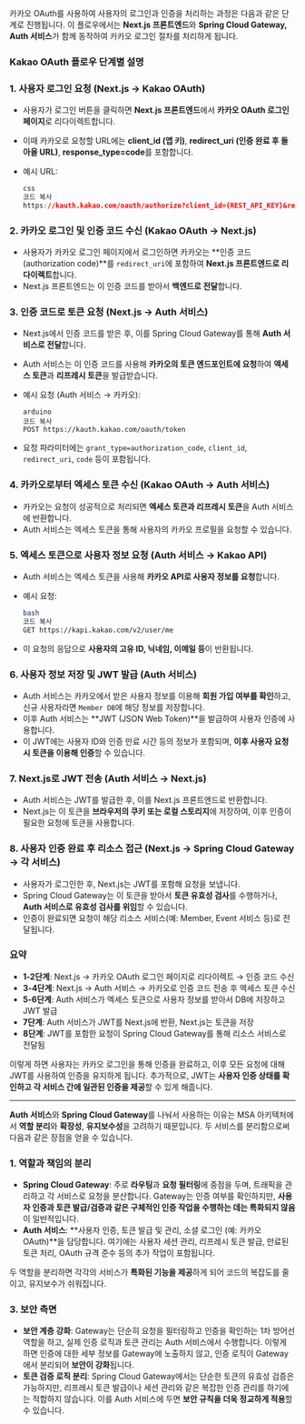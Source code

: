
카카오 OAuth를 사용하여 사용자의 로그인과 인증을 처리하는 과정은 다음과 같은 단계로 진행됩니다. 이 플로우에서는 **Next.js 프론트엔드**와 **Spring Cloud Gateway, Auth 서비스**가 함께 동작하여 카카오 로그인 절차를 처리하게 됩니다.

### Kakao OAuth 플로우 단계별 설명

### 1. 사용자 로그인 요청 (Next.js → Kakao OAuth)

- 사용자가 로그인 버튼을 클릭하면 **Next.js 프론트엔드**에서 **카카오 OAuth 로그인 페이지**로 리다이렉트합니다.
- 이때 카카오로 요청할 URL에는 **client_id (앱 키)**, **redirect_uri (인증 완료 후 돌아올 URL)**, **response_type=code**를 포함합니다.
- 예시 URL:
    
    ```css
    css
    코드 복사
    https://kauth.kakao.com/oauth/authorize?client_id={REST_API_KEY}&redirect_uri={REDIRECT_URI}&response_type=code
    
    ```
    

### 2. 카카오 로그인 및 인증 코드 수신 (Kakao OAuth → Next.js)

- 사용자가 카카오 로그인 페이지에서 로그인하면 카카오는 **인증 코드 (authorization code)**를 `redirect_uri`에 포함하여 **Next.js 프론트엔드로 리다이렉트**합니다.
- Next.js 프론트엔드는 이 인증 코드를 받아서 **백엔드로 전달**합니다.

### 3. 인증 코드로 토큰 요청 (Next.js → Auth 서비스)

- Next.js에서 인증 코드를 받은 후, 이를 Spring Cloud Gateway를 통해 **Auth 서비스로 전달**합니다.
- Auth 서비스는 이 인증 코드를 사용해 **카카오의 토큰 엔드포인트에 요청**하여 **엑세스 토큰**과 **리프레시 토큰**을 발급받습니다.
- 예시 요청 (Auth 서비스 → 카카오):
    
    ```arduino
    arduino
    코드 복사
    POST https://kauth.kakao.com/oauth/token
    
    ```
    
- 요청 파라미터에는 `grant_type=authorization_code`, `client_id`, `redirect_uri`, `code` 등이 포함됩니다.

### 4. 카카오로부터 엑세스 토큰 수신 (Kakao OAuth → Auth 서비스)

- 카카오는 요청이 성공적으로 처리되면 **엑세스 토큰과 리프레시 토큰**을 Auth 서비스에 반환합니다.
- Auth 서비스는 엑세스 토큰을 통해 사용자의 카카오 프로필을 요청할 수 있습니다.

### 5. 엑세스 토큰으로 사용자 정보 요청 (Auth 서비스 → Kakao API)

- Auth 서비스는 엑세스 토큰을 사용해 **카카오 API로 사용자 정보를 요청**합니다.
- 예시 요청:
    
    ```bash
    bash
    코드 복사
    GET https://kapi.kakao.com/v2/user/me
    
    ```
    
- 이 요청의 응답으로 **사용자의 고유 ID, 닉네임, 이메일 등**이 반환됩니다.

### 6. 사용자 정보 저장 및 JWT 발급 (Auth 서비스)

- Auth 서비스는 카카오에서 받은 사용자 정보를 이용해 **회원 가입 여부를 확인**하고, 신규 사용자라면 `Member DB`에 해당 정보를 저장합니다.
- 이후 Auth 서비스는 **JWT (JSON Web Token)**을 발급하여 사용자 인증에 사용합니다.
- 이 JWT에는 사용자 ID와 인증 만료 시간 등의 정보가 포함되며, **이후 사용자 요청 시 토큰을 이용해 인증**할 수 있습니다.

### 7. Next.js로 JWT 전송 (Auth 서비스 → Next.js)

- Auth 서비스는 JWT를 발급한 후, 이를 Next.js 프론트엔드로 반환합니다.
- Next.js는 이 토큰을 **브라우저의 쿠키 또는 로컬 스토리지**에 저장하여, 이후 인증이 필요한 요청에 토큰을 사용합니다.

### 8. 사용자 인증 완료 후 리소스 접근 (Next.js → Spring Cloud Gateway → 각 서비스)

- 사용자가 로그인한 후, Next.js는 JWT를 포함해 요청을 보냅니다.
- Spring Cloud Gateway는 이 토큰을 받아서 **토큰 유효성 검사**를 수행하거나, **Auth 서비스로 유효성 검사를 위임**할 수 있습니다.
- 인증이 완료되면 요청이 해당 리소스 서비스(예: Member, Event 서비스 등)로 전달됩니다.

### 요약

- **1-2단계**: Next.js → 카카오 OAuth 로그인 페이지로 리다이렉트 → 인증 코드 수신
- **3-4단계**: Next.js → Auth 서비스 → 카카오로 인증 코드 전송 후 엑세스 토큰 수신
- **5-6단계**: Auth 서비스가 엑세스 토큰으로 사용자 정보를 받아서 DB에 저장하고 JWT 발급
- **7단계**: Auth 서비스가 JWT를 Next.js에 반환, Next.js는 토큰을 저장
- **8단계**: JWT를 포함한 요청이 Spring Cloud Gateway를 통해 리소스 서비스로 전달됨

이렇게 하면 사용자는 카카오 로그인을 통해 인증을 완료하고, 이후 모든 요청에 대해 JWT를 사용하여 인증을 유지하게 됩니다. 추가적으로, JWT는 **사용자 인증 상태를 확인하고 각 서비스 간에 일관된 인증을 제공**할 수 있게 해줍니다.

---

**Auth 서비스**와 **Spring Cloud Gateway**를 나눠서 사용하는 이유는 MSA 아키텍처에서 **역할 분리**와 **확장성**, **유지보수성**을 고려하기 때문입니다. 두 서비스를 분리함으로써 다음과 같은 장점을 얻을 수 있습니다.

### 1. **역할과 책임의 분리**

- **Spring Cloud Gateway**: 주로 **라우팅**과 **요청 필터링**에 중점을 두며, 트래픽을 관리하고 각 서비스로 요청을 분산합니다. Gateway는 인증 여부를 확인하지만, **사용자 인증과 토큰 발급/검증과 같은 구체적인 인증 작업을 수행하는 데는 특화되지 않음**이 일반적입니다.
- **Auth 서비스**: **사용자 인증, 토큰 발급 및 관리, 소셜 로그인 (예: 카카오 OAuth)**을 담당합니다. 여기에는 사용자 세션 관리, 리프레시 토큰 발급, 만료된 토큰 처리, OAuth 규격 준수 등의 추가 작업이 포함됩니다.

두 역할을 분리하면 각각의 서비스가 **특화된 기능을 제공**하게 되어 코드의 복잡도를 줄이고, 유지보수가 쉬워집니다.

### 3. **보안 측면**

- **보안 계층 강화**: Gateway는 단순히 요청을 필터링하고 인증을 확인하는 1차 방어선 역할을 하고, 실제 인증 로직과 토큰 관리는 Auth 서비스에서 수행합니다. 이렇게 하면 인증에 대한 세부 정보를 Gateway에 노출하지 않고, 인증 로직이 Gateway에서 분리되어 **보안이 강화**됩니다.
- **토큰 검증 로직 분리**: Spring Cloud Gateway에서는 단순한 토큰의 유효성 검증은 가능하지만, 리프레시 토큰 발급이나 세션 관리와 같은 복잡한 인증 관리를 하기에는 적합하지 않습니다. 이를 Auth 서비스에 두면 **보안 규칙을 더욱 정교하게 적용**할 수 있습니다.
